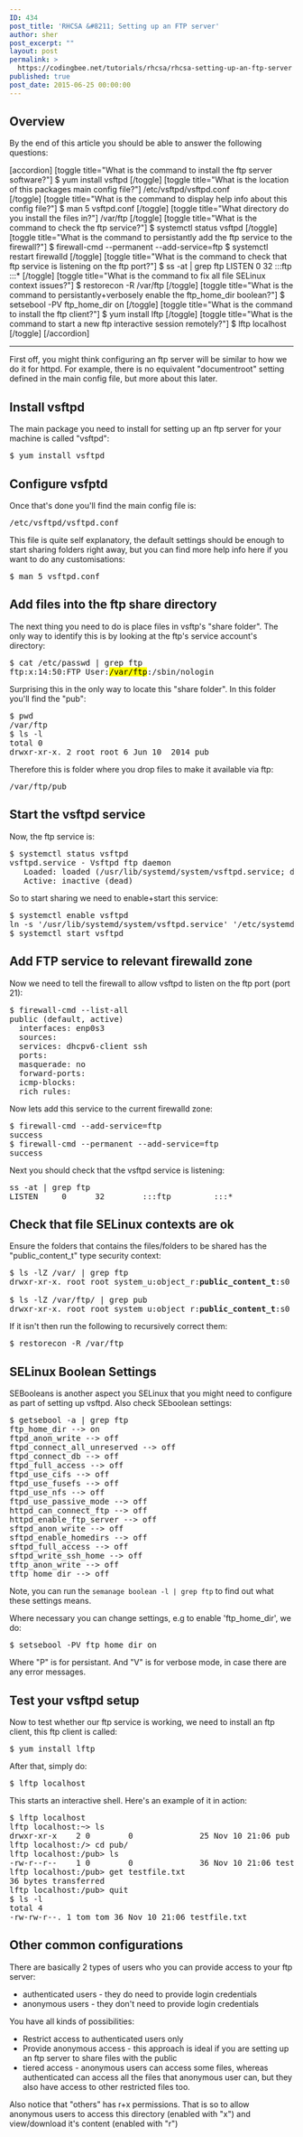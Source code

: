 ```yaml
---
ID: 434
post_title: 'RHCSA &#8211; Setting up an FTP server'
author: sher
post_excerpt: ""
layout: post
permalink: >
  https://codingbee.net/tutorials/rhcsa/rhcsa-setting-up-an-ftp-server
published: true
post_date: 2015-06-25 00:00:00
---
```

<h2>Overview</h2>
By the end of this article you should be able to answer the following questions:

[accordion]
[toggle title="What is the command to install the ftp server software?"]
$ yum install vsftpd
[/toggle]
[toggle title="What is the location of this packages main config file?"]
/etc/vsftpd/vsftpd.conf   
[/toggle]
[toggle title="What is the command to display help info about this config file?"]
$ man 5 vsftpd.conf
[/toggle]
[toggle title="What directory do you install the files in?"]
/var/ftp
[/toggle]
[toggle title="What is the command to check the ftp service?"]
$ systemctl status vsftpd
[/toggle]
[toggle title="What is the command to persistantly add the ftp service to the firewall?"]
$ firewall-cmd --permanent --add-service=ftp
$ systemctl restart firewalld
[/toggle]
[toggle title="What is the command to check that ftp service is listening on the ftp port?"]
$ ss -at | grep ftp
LISTEN     0      32        :::ftp         :::*
[/toggle]
[toggle title="What is the command to fix all file SELinux context issues?"]
$ restorecon -R /var/ftp
[/toggle]
[toggle title="What is the command to persistantly+verbosely enable the ftp_home_dir boolean?"]
$ setsebool -PV ftp_home_dir on
[/toggle]
[toggle title="What is the command to install the ftp client?"]
$ yum install lftp
[/toggle]
[toggle title="What is the command to start a new ftp interactive session remotely?"]
$ lftp localhost
[/toggle]
[/accordion]

<hr/>



First off, you might think configuring an ftp server will be similar to how we do it for httpd. For example, there is no equivalent "documentroot" setting defined in the main config file, but more about this later.  


<h2>Install vsftpd</h2>
The main package you need to install for setting up an ftp server for your machine is called "vsftpd":

<pre>
$ yum install vsftpd
</pre>

<h2>Configure vsfptd</h2>
Once that's done you'll find the main config file is:

<pre>
/etc/vsftpd/vsftpd.conf   
</pre>

This file is quite self explanatory, the default settings should be enough to start sharing folders right away, but you can find more help info here if you want to do any customisations:

<pre>
$ man 5 vsftpd.conf
</pre>


<h2>Add files into the ftp share directory</h2>
The next thing you need to do is place files in vsftp's "share folder". The only way to identify this is by looking at the ftp's service account's directory:

<pre>
$ cat /etc/passwd | grep ftp
ftp:x:14:50:FTP User:<mark>/var/ftp</mark>:/sbin/nologin
</pre>

Surprising this in the only way to locate this "share folder". In this folder you'll find the "pub":

<pre>
$ pwd
/var/ftp
$ ls -l
total 0
drwxr-xr-x. 2 root root 6 Jun 10  2014 pub
</pre>

Therefore this is folder where you drop files to make it available via ftp:

<pre>
/var/ftp/pub
</pre>

<h2>Start the vsftpd service</h2>
Now, the ftp service is:

<pre>
$ systemctl status vsftpd
vsftpd.service - Vsftpd ftp daemon
   Loaded: loaded (/usr/lib/systemd/system/vsftpd.service; disabled)
   Active: inactive (dead)
</pre>

So to start sharing we need to enable+start this service:

<pre>
$ systemctl enable vsftpd
ln -s '/usr/lib/systemd/system/vsftpd.service' '/etc/systemd/system/multi-user.target.wants/vsftpd.service'
$ systemctl start vsftpd
</pre>




<h2>Add FTP service to relevant firewalld zone</h2>

Now we need to tell the firewall to allow vsftpd to listen on the ftp port (port 21):

<pre>
$ firewall-cmd --list-all
public (default, active)
  interfaces: enp0s3
  sources:
  services: dhcpv6-client ssh
  ports:
  masquerade: no
  forward-ports:
  icmp-blocks:
  rich rules:
</pre>

Now lets add this service to the current firewalld zone:

<pre>$ firewall-cmd --add-service=ftp
success
$ firewall-cmd --permanent --add-service=ftp
success
</pre>



Next you should check that the vsftpd service is listening:

<pre>
ss -at | grep ftp
LISTEN     0      32        :::ftp         :::*
</pre>



<h2>Check that file SELinux contexts are ok</h2> 

Ensure the folders that contains the files/folders to be shared has the "public_content_t" type security context:

<pre>
$ ls -lZ /var/ | grep ftp
drwxr-xr-x. root root system_u:object_r:<strong>public_content_t</strong>:s0 ftp

$ ls -lZ /var/ftp/ | grep pub
drwxr-xr-x. root root system_u:object_r:<strong>public_content_t</strong>:s0 pub
</pre>

If it isn't then run the following to recursively correct them:

<pre>
$ restorecon -R /var/ftp
</pre>


<h2>SELinux Boolean Settings</h2>
SEBooleans is another aspect you SELinux that you might need to configure as part of setting up vsftpd. Also check SEboolean settings:

<pre>
$ getsebool -a | grep ftp
ftp_home_dir --> on
ftpd_anon_write --> off
ftpd_connect_all_unreserved --> off
ftpd_connect_db --> off
ftpd_full_access --> off
ftpd_use_cifs --> off
ftpd_use_fusefs --> off
ftpd_use_nfs --> off
ftpd_use_passive_mode --> off
httpd_can_connect_ftp --> off
httpd_enable_ftp_server --> off
sftpd_anon_write --> off
sftpd_enable_homedirs --> off
sftpd_full_access --> off
sftpd_write_ssh_home --> off
tftp_anon_write --> off
tftp_home_dir --> off
</pre>

Note, you can run the <code>semanage boolean -l | grep ftp</code> to find out what these settings means. 

Where necessary you can change settings, e.g to enable 'ftp_home_dir', we do:


<pre>
$ setsebool -PV ftp_home_dir on
</pre>

Where "P" is for persistant. And "V" is for verbose mode, in case there are any error messages. 











<h2>Test your vsftpd setup</h2>
Now to test whether our ftp service is working, we need to install an ftp client, this ftp client is called:

<pre>
$ yum install lftp
</pre>

After that, simply do:

<pre>
$ lftp localhost
</pre>

This starts an interactive shell. Here's an example of it in action:

<pre>
$ lftp localhost
lftp localhost:~> ls
drwxr-xr-x    2 0        0              25 Nov 10 21:06 pub
lftp localhost:/> cd pub/
lftp localhost:/pub> ls
-rw-r--r--    1 0        0              36 Nov 10 21:06 testfile.txt
lftp localhost:/pub> get testfile.txt
36 bytes transferred
lftp localhost:/pub> quit
$ ls -l
total 4
-rw-rw-r--. 1 tom tom 36 Nov 10 21:06 testfile.txt
</pre>









<h2>Other common configurations</h2>
There are basically 2 types of users who you can provide access to your ftp server:


<ul>
	<li>authenticated users - they do need to provide login credentials</li>
	<li>anonymous users - they don't need to provide login credentials</li>
</ul>


You have all kinds of possibilities:

<ul>
	<li>Restrict access to authenticated users only</li>
	<li>Provide anonymous access - this approach is ideal if you are setting up an ftp server to share files with the public</li>
	<li>tiered access - anonymous users can access some files, whereas authenticated can access all the files that anonymous user can, but they also have access to other restricted files too.</li>
</ul>



Also notice that "others" has r+x permissions. That is so to allow anonymous users to access this directory (enabled with "x") and view/download it's content (enabled with "r")